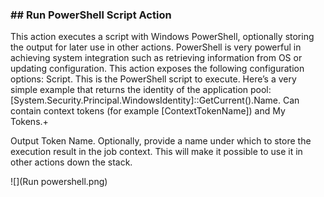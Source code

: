 ### ## Run PowerShell Script Action

This action executes a script with Windows PowerShell, optionally storing the output for later use in other actions. PowerShell is very powerful in achieving system integration such as retrieving information from OS or updating configuration.
This action exposes the following configuration options:
Script. This is the PowerShell script to execute. Here’s a very simple example that returns the identity of the application pool: [System.Security.Principal.WindowsIdentity]::GetCurrent().Name. Can contain context tokens (for example [ContextTokenName]) and My Tokens.+

Output Token Name. Optionally, provide a name under which to store the execution result in the job context. This will make it possible to use it in other actions down the stack.

![](Run powershell.png)